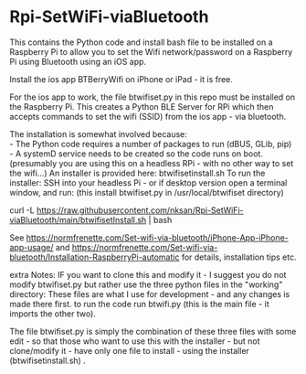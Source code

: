# Rpi-SetWiFi-viaBluetooth

This contains the Python code and install bash file to be installed on a Raspberry Pi to allow you to set the Wifi network/password on a Raspberry Pi using Bluetooth using an iOS app.

Install the ios app BTBerryWifi on iPhone or iPad - it is free.

For the ios app to work, the file btwifiset.py in this repo must be installed on the Raspberry Pi.
This creates a Python BLE Server for RPi which then accepts commands to set the  wifi (SSID) from the ios app - via bluetooth.

The installation is somewhat involved because:   
    - The Python code requires a number of packages to run (dBUS, GLib, pip) 
    - A systemD service needs to be created so the code runs on boot. 
        (presumably you are using this on a headless RPi - with no other way to set the wifi...)
An installer is provided here: btwifisetinstall.sh
To run the installer:  SSH into your headless Pi - or if desktop version open a terminal window, and run: (this install btwifiset.py in /usr/local/btwifiset directory)

curl  -L https://raw.githubusercontent.com/nksan/Rpi-SetWiFi-viaBluetooth/main/btwifisetInstall.sh | bash


See https://normfrenette.com/Set-wifi-via-bluetooth/iPhone-App-iPhone-app-usage/  and 
https://normfrenette.com/Set-wifi-via-bluetooth/Installation-RaspberryPi-automatic
for details, installation tips etc.


extra Notes:
IF you want to clone this and modify it - I suggest you do not modify btwifiset.py but rather use the three python files in the "working" directory:
These files are what I use for development - and any changes is made there first.  to run the code run btwifi.py (this is the main file - it imports the other two).

The file btwifiset.py is simply the combination of these three files with some edit - so that those who want to use this with the installer - but not clone/modify  it - have only one file to install - using the installer (btwifisetinstall.sh) .
